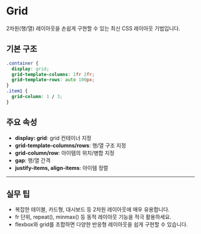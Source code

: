 # Grid

2차원(행/열) 레이아웃을 손쉽게 구현할 수 있는 최신 CSS 레이아웃 기법입니다.

## 기본 구조
```css
.container {
  display: grid;
  grid-template-columns: 1fr 2fr;
  grid-template-rows: auto 100px;
}
.item1 {
  grid-column: 1 / 3;
}
```

## 주요 속성
- **display: grid**: grid 컨테이너 지정
- **grid-template-columns/rows**: 행/열 구조 지정
- **grid-column/row**: 아이템의 위치/병합 지정
- **gap**: 행/열 간격
- **justify-items, align-items**: 아이템 정렬

---

## 실무 팁
- 복잡한 테이블, 카드형, 대시보드 등 2차원 레이아웃에 매우 유용합니다.
- fr 단위, repeat(), minmax() 등 동적 레이아웃 기능을 적극 활용하세요.
- flexbox와 grid를 조합하면 다양한 반응형 레이아웃을 쉽게 구현할 수 있습니다.
